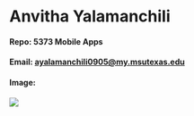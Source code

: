 # Anvitha Yalamanchili
#### Repo: 5373 Mobile Apps
#### Email: ayalamanchili0905@my.msutexas.edu
#### Image:
<img src="![anvitha](https://github.com/AnvithaYalamanchili/5373-MobileApps/assets/157231002/5f131b06-5bb9-4a33-806f-bb594799f0d0)"></img>

